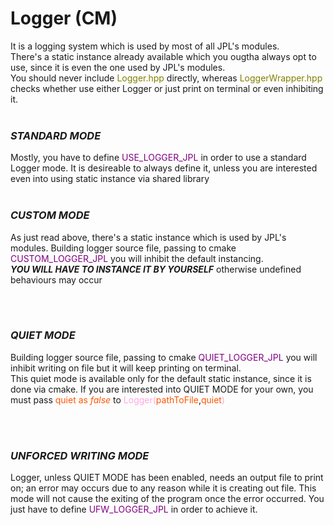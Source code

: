# Logger (CM)

It is a logging system which is used by most of all JPL's modules.<br>
There's a static instance already available which you ougtha always opt to use, since it is even the one used by JPL's modules.<br>
You should never include <span style="color:olive">Logger.hpp</span> directly, whereas <span style="color:olive">LoggerWrapper.hpp</span> checks whether use either Logger or just print on terminal or even inhibiting it.
<br><br>
<h3><i>STANDARD MODE</i></h3>
Mostly, you have to define <span style="color:purple">USE_LOGGER_JPL</span> in order to use a standard Logger mode. It is desireable to always define it, unless you are interested even into using static instance via shared library
<br><br>
<h3><i>CUSTOM MODE</i></h3>
As just read above, there's a static instance which is used by JPL's modules. Building logger
source file, passing to cmake <span style="color:purple">CUSTOM_LOGGER_JPL</span> you will inhibit the default instancing.<br>
<b><i>YOU WILL HAVE TO INSTANCE IT BY YOURSELF</i></b> otherwise undefined behaviours may occur

<!-- -->
<br><br>
<h3><i>QUIET MODE</i></h3>
Building logger source file, passing to cmake <span style="color:purple">QUIET_LOGGER_JPL</span> you will inhibit writing on file but it will keep printing on terminal.<br>
This quiet mode is available only for the default static instance, since it is done via cmake. If you are interested into QUIET MODE for your own, you must pass 
<span style="color:#ff5500">quiet as <i>false</i></span> to <span style="color:#ffa8e2">Logger(</span><span style="color:#ff5500">pathToFile</span>,<span style="color:#ff5500">quiet</span><span style="color:#ffa8e2">)</span>

<!-- Explaining Unforced Writing Mode-->
<br><br>
<h3><i>UNFORCED WRITING MODE</i></h3>
Logger, unless QUIET MODE has been enabled, needs an output file to print on; an error may occurs due to any reason while it is creating out file. This mode will not cause the exiting of the program once the error occurred. You just have to define <span style="color:purple">UFW_LOGGER_JPL</span> in order to achieve it.
<br><br>
